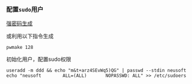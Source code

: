 ### 配置`sudo`用户

[强密码生成](https://tool.ip138.com/random/)

或利用以下指令生成

```shell
pwmake 128
```

初始化用户，配置sudo权限

```shell
useradd -m ddd && echo "m&t+arz4SEvWq5)QG" | passwd --stdin neusoft
echo "neusoft        ALL=(ALL)       NOPASSWD: ALL" >> /etc/sudoers
```
